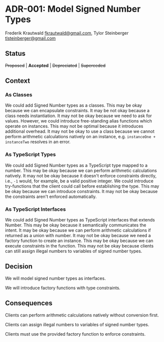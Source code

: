 # ADR-001: Model Signed Number Types

Frederik Krautwald <fkrautwald@gmail.com>,
Tylor Steinberger <tlsteinberger@gmail.com>

## Status

~~Proposed~~ | **Accepted** | ~~Depreciated~~ | ~~Superceded~~

## Context

### As Classes

We could add Signed Number types as a classes. This may be okay because we can 
encapsulate constraints. It may be not okay because a class needs instantiation. 
It may not be okay because we need to ask for values. However, we could 
introduce free-standing alias functions which operate on instances. This may not 
be optimal because it introduces additional overhead. It may not be okay to use 
a class because we cannot perform arithmetic calculations natively on an 
instance, e.g. `instanceOne + instanceTwo` resolves in an error.

### As TypeScript Types

We could add Signed Number types as a TypeScript type mapped to a number. 
This may be okay because we can perform arithmetic calculations natively. It may 
not be okay because it doesn't enforce constraints directly, i.e., `-1` would, 
for example, be a valid positive integer. We could introduce try-functions that 
the client could call before establishing the type. This may be okay because we 
can introduce constraints. It may not be okay because the constraints aren't 
enforced automatically.

### As TypeScript Interfaces

We could add Signed Number types as TypeScript interfaces that extends Number. 
This may be okay because it semantically communicates the intent. It may be okay 
because we can perform arithmetic calculations if returned as a union with 
number. It may not be okay because we need a factory function to create an 
instance. This may be okay because we can execute constraints in the function. 
This may not be okay because clients can still assign illegal numbers to 
variables of signed number types.

## Decision

We will model signed number types as interfaces.

We will introduce factory functions with type constraints.

## Consequences

Clients can perform arithmetic calculations natively without conversion first.

Clients can assign illegal numbers to variables of signed number types.

Clients must use the provided factory function to enforce constraints.
